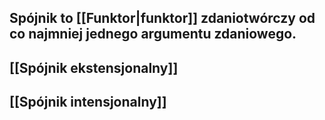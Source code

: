 ## **Spójnik** to [[Funktor|funktor]] zdaniotwórczy od co najmniej jednego argumentu zdaniowego.
## [[Spójnik ekstensjonalny]]
## [[Spójnik intensjonalny]]